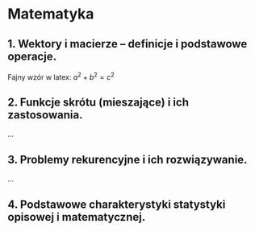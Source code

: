 # Matematyka

## 1. Wektory i macierze – definicje i podstawowe operacje. 
Fajny wzór w latex: $a^2 + b^2 = c^2$
## 2.  Funkcje skrótu (mieszające) i ich zastosowania. 
...
## 3. Problemy rekurencyjne i ich rozwiązywanie. 
...
## 4. Podstawowe charakterystyki statystyki opisowej i matematycznej. 
